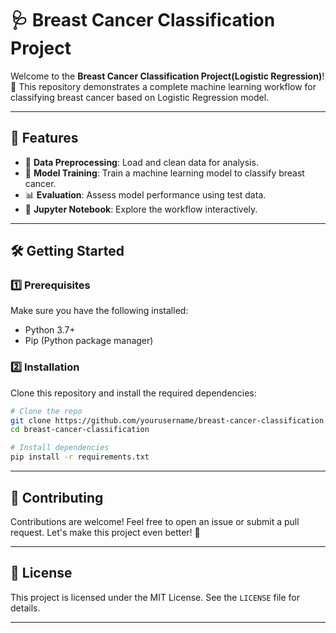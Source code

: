 # 🩺 Breast Cancer Classification Project

Welcome to the **Breast Cancer Classification Project(Logistic Regression)**! 🚀 This repository demonstrates a complete machine learning workflow for classifying breast cancer based on Logistic Regression model.

---

## 🎯 Features
- 📂 **Data Preprocessing**: Load and clean data for analysis.
- 🤖 **Model Training**: Train a machine learning model to classify breast cancer.
- 📊 **Evaluation**: Assess model performance using test data.
- 📓 **Jupyter Notebook**: Explore the workflow interactively.

---

## 🛠️ Getting Started

### 1️⃣ Prerequisites
Make sure you have the following installed:
- Python 3.7+
- Pip (Python package manager)

### 2️⃣ Installation
Clone this repository and install the required dependencies:
```bash
# Clone the repo
git clone https://github.com/yourusername/breast-cancer-classification.git
cd breast-cancer-classification

# Install dependencies
pip install -r requirements.txt
```

---

## 🤝 Contributing
Contributions are welcome! Feel free to open an issue or submit a pull request. Let's make this project even better! 🌟

---

## 📜 License
This project is licensed under the MIT License. See the `LICENSE` file for details.

---

